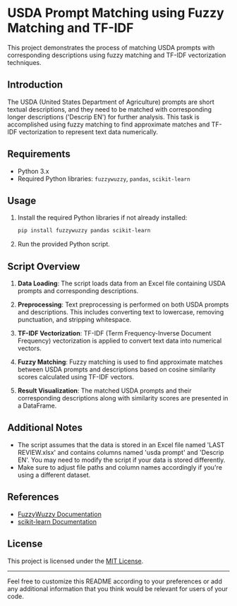 # USDA Prompt Matching using Fuzzy Matching and TF-IDF

This project demonstrates the process of matching USDA prompts with corresponding descriptions using fuzzy matching and TF-IDF vectorization techniques.

## Introduction

The USDA (United States Department of Agriculture) prompts are short textual descriptions, and they need to be matched with corresponding longer descriptions ('Descrip EN') for further analysis. This task is accomplished using fuzzy matching to find approximate matches and TF-IDF vectorization to represent text data numerically.

## Requirements

- Python 3.x
- Required Python libraries: `fuzzywuzzy`, `pandas`, `scikit-learn`

## Usage

1. Install the required Python libraries if not already installed:
   ```bash
   pip install fuzzywuzzy pandas scikit-learn
   ```

2. Run the provided Python script.

## Script Overview

1. **Data Loading**: The script loads data from an Excel file containing USDA prompts and corresponding descriptions.

2. **Preprocessing**: Text preprocessing is performed on both USDA prompts and descriptions. This includes converting text to lowercase, removing punctuation, and stripping whitespace.

3. **TF-IDF Vectorization**: TF-IDF (Term Frequency-Inverse Document Frequency) vectorization is applied to convert text data into numerical vectors.

4. **Fuzzy Matching**: Fuzzy matching is used to find approximate matches between USDA prompts and descriptions based on cosine similarity scores calculated using TF-IDF vectors.

5. **Result Visualization**: The matched USDA prompts and their corresponding descriptions along with similarity scores are presented in a DataFrame.

## Additional Notes

- The script assumes that the data is stored in an Excel file named 'LAST REVIEW.xlsx' and contains columns named 'usda prompt' and 'Descrip EN'. You may need to modify the script if your data is stored differently.
- Make sure to adjust file paths and column names accordingly if you're using a different dataset.

## References

- [FuzzyWuzzy Documentation](https://github.com/seatgeek/fuzzywuzzy)
- [scikit-learn Documentation](https://scikit-learn.org/stable/)

## License

This project is licensed under the [MIT License](LICENSE).

---

Feel free to customize this README according to your preferences or add any additional information that you think would be relevant for users of your code.
